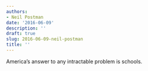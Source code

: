 ```yaml
---
authors:
- Neil Postman
date: '2016-06-09'
description: ''
draft: true
slug: 2016-06-09-neil-postman
title: ''
---
```

America’s answer to any intractable problem is schools.



